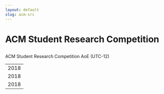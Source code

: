```yaml
---
layout: default
slug: acm-src 
---
```

<div class="row">
 <div class="col-md-8" markdown="1">

# ACM Student Research Competition

## 
</div>
<div id="dates" class="col-md-4">
    <div class="panel panel-primary" style="position: fixed;">
      <div class="panel-heading">
        <div class="panel-title">
           ACM Student Research Competition  <span class="pull-right"> 
                                <span class="glyphicon glyphicon-globe"></span>
                                <span class="glyphicon glyphicon-time"></span>
                                AoE (UTC-12)
                              </span> <br /></div>
      </div>
      <table class="table table-hover important-dates-in-sidebar">
      <tbody>
      <tr>
      <td>  2018 <br /></td>
      </tr>
      <tr>
       <td> 2018 <br /></td>
      </tr>
      <tr>
       <td> 2018 <br /></td>
      </tr>      
   </tbody>
   </table>  
  </div>
 </div>
</div>


